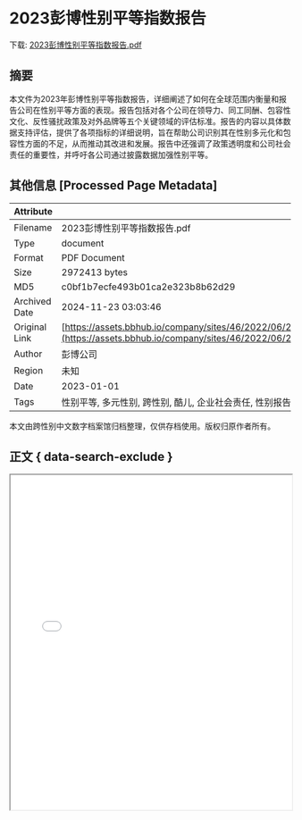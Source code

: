 # 2023彭博性别平等指数报告

<!-- tcd_download_link -->
下载: <a href="2023彭博性别平等指数报告.pdf" download>2023彭博性别平等指数报告.pdf</a>
<!-- tcd_download_link_end -->

## 摘要

<!-- tcd_abstract -->
本文件为2023年彭博性别平等指数报告，详细阐述了如何在全球范围内衡量和报告公司在性别平等方面的表现。报告包括对各个公司在领导力、同工同酬、包容性文化、反性骚扰政策及对外品牌等五个关键领域的评估标准。报告的内容以具体数据支持评估，提供了各项指标的详细说明，旨在帮助公司识别其在性别多元化和包容性方面的不足，从而推动其改进和发展。报告中还强调了政策透明度和公司社会责任的重要性，并呼吁各公司通过披露数据加强性别平等。

<!-- tcd_abstract_end -->

## 其他信息 [Processed Page Metadata]

| Attribute       | Value                                  |
|-----------------|----------------------------------------|
| Filename        | 2023彭博性别平等指数报告.pdf                             |
| Type            | document                                 |
| Format          | PDF Document                               |
| Size            | 2972413 bytes                           |
| MD5             | c0bf1b7ecfe493b01ca2e323b8b62d29                                  |
| Archived Date   | 2024-11-23 03:03:46                             |
| Original Link   | [https://assets.bbhub.io/company/sites/46/2022/06/2023_Gender_Reporting_Framework_Simplified_Chinese.pdf](https://assets.bbhub.io/company/sites/46/2022/06/2023_Gender_Reporting_Framework_Simplified_Chinese.pdf)                         |
| Author          | 彭博公司                               |
| Region          | 未知                               |
| Date            | 2023-01-01                                 |
| Tags            | 性别平等, 多元性别, 跨性别, 酷儿, 企业社会责任, 性别报告, 企业政策, 反性骚扰, 领导力, 同工同酬                                 |

本文由跨性别中文数字档案馆归档整理，仅供存档使用。版权归原作者所有。


## 正文 { data-search-exclude }

<!-- tcd_main_text -->
<iframe src="../2023彭博性别平等指数报告.pdf" width="100%" height="600px">
    <p>无法显示PDF，请下载查看。</p>
</iframe>
<!-- tcd_main_text_end -->


